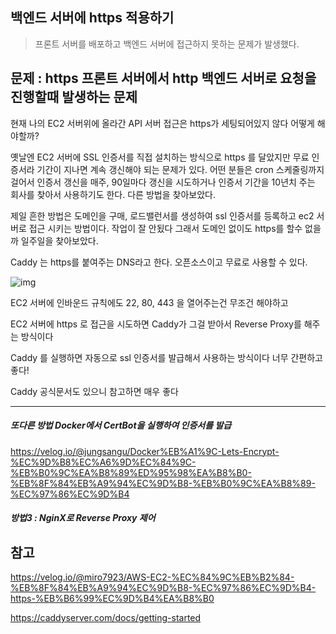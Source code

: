 ## 백엔드 서버에 https 적용하기
> 프론트 서버를 배포하고 백엔드 서버에 접근하지 못하는 문제가 발생했다.

## 문제 : https 프론트 서버에서 http 백엔드 서버로 요청을 진행할때 발생하는 문제

현재 나의 EC2 서버위에 올라간 API 서버 접근은 https가 세팅되어있지 않다 어떻게 해야할까?

옛날엔 EC2 서버에 SSL 인증서를 직접 설치하는 방식으로 https 를 달았지만 무료 인증서라 기간이 지나면 계속 갱신해야 되는 문제가 있다. 어떤 분들은 cron 스케줄링까지 걸어서 인증서 갱신을 매주, 90일마다 갱신을 시도하거나 인증서 기간을 10년치 주는 회사를 찾아서 사용하기도 한다. 다른 방법을 찾아보았다.

제일 흔한 방법은 도메인을 구매, 로드밸런서를 생성하여 ssl 인증서를 등록하고 ec2 서버로 접근 시키는 방법이다.
작업이 잘 안됬다
그래서 도메인 없이도 https를 할수 없을까 일주일을 찾아보았다.

Caddy 는 https를 붙여주는 DNS라고 한다. 오픈소스이고 무료로 사용할 수 있다.

![img](https://www.google.com/imgres?q=caddy%20proxy&imgurl=https%3A%2F%2Fdqah5woojdp50.cloudfront.net%2Foriginal%2F2X%2F0%2F0dbf52c145819810e48c366a00145608e288b8f8.png&imgrefurl=https%3A%2F%2Fcaddy.community%2Ft%2Fusing-caddy-as-a-reverse-proxy-in-a-home-network%2F9427&docid=u74sO3oVV5a7BM&tbnid=tzjnzmlWPxwHvM&vet=12ahUKEwj2puXmr86GAxWIlK8BHUNZDXoQM3oECBYQAA..i&w=2344&h=1940&hcb=2&ved=2ahUKEwj2puXmr86GAxWIlK8BHUNZDXoQM3oECBYQAA)

EC2 서버에 인바운드 규칙에도 22, 80, 443 을 열어주는건 무조건 해야하고

EC2 서버에 https 로 접근을 시도하면 Caddy가 그걸 받아서 Reverse Proxy를 해주는 방식이다

Caddy 를 실행하면 자동으로 ssl 인증서를 발급해서 사용하는 방식이다 너무 간편하고 좋다!


Caddy 공식문서도 있으니 참고하면 매우 좋다


--- 

##### 또다른 방법 Docker에서 CertBot을 실행하여 인증서를 발급

https://velog.io/@jungsangu/Docker%EB%A1%9C-Lets-Encrypt-%EC%9D%B8%EC%A6%9D%EC%84%9C-%EB%B0%9C%EA%B8%89%ED%95%98%EA%B8%B0-%EB%8F%84%EB%A9%94%EC%9D%B8-%EB%B0%9C%EA%B8%89-%EC%97%86%EC%9D%B4

##### 방법3 : NginX로 Reverse Proxy 제어



## 참고

https://velog.io/@miro7923/AWS-EC2-%EC%84%9C%EB%B2%84-%EB%8F%84%EB%A9%94%EC%9D%B8-%EC%97%86%EC%9D%B4-https-%EB%B6%99%EC%9D%B4%EA%B8%B0

https://caddyserver.com/docs/getting-started
